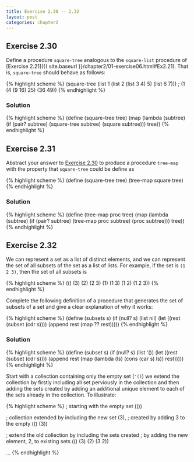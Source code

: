 ```yaml
---
title: Exercise 2.30 -- 2.32
layout: post
categories: chapter2
---
```


<a name="Ex2.30"> </a>

## Exercise 2.30
Define a procedure `square-tree` analogous to the `square-list`
procedure of
[Exercise 2.21]({{ site.baseurl }}/chapter2/01-exercise06.html#Ex2.21).
That is, `square-tree` should behave as follows:

{% highlight scheme %}
(square-tree
 (list 1
       (list 2 (list 3 4) 5)
       (list 6 7)))
; (1 (4 (9 16) 25) (36 49))
{% endhighlight %}

### Solution

{% highlight scheme %}
(define (square-tree tree)
    (map (lambda (subtree)
             (if (pair? subtree)
                 (square-tree subtree)
                 (square subtree)))
         tree))
{% endhighlight %}

<a name="Ex2.31"> </a>

## Exercise 2.31

Abstract your answer to [Exercise 2.30](#Ex2.30) to produce a
procedure `tree-map` with the property that `square-tree` could be
define as

{% highlight scheme %}
(define (square-tree tree) (tree-map square tree)
{% endhighlight %}

### Solution

{% highlight scheme %}
(define (tree-map proc tree)
    (map (lambda (subtree)
             (if (pair? subtree)
                 (tree-map proc subtree)
                 (proc subtree)))
         tree))
{% endhighlight %}

<a name="Ex2.32"> </a>

## Exercise 2.32

We can represent a set as a list of distinct elements, and we can
represent the set of all subsets of the set as a list of lists. For
example, if the set is `(1 2 3)`, then the set of all subsets is

{% highlight scheme %}
(() (3) (2) (2 3) (1) (1 3) (1 2) (1 2 3))
{% endhighlight %}

Complete the following definition of a procedure that generates the
set of subsets of a set and give a clear explanation of why it works:

{% highlight scheme %}
(define (subsets s)
    (if (null? s)
        (list nil)
        (let ((rest (subset (cdr s))))
             (append rest (map ?? rest)))))
{% endhighlight %}

### Solution

{% highlight scheme %}
(define (subset s)
    (if (null? s)
        (list '())
        (let ((rest (subset (cdr s))))
             (append rest (map (lambda (ls) (cons (car s) ls))
                               rest)))))
{% endhighlight %}

Start with a collection containing only the empty set (`'()`) we
extend the collection by firstly including all set perviously in the
collection and then adding the sets created by adding an additional
unique element to each of the sets already in the collection. To
illustrate:

{% highlight scheme %}
; starting with the empty set
(())

; collection extended by including the new set (3),
; created by adding 3 to the empty
(() (3))

; extend the old collection by including the sets created
; by adding the new element, 2, to existing sets
(() (3) (2) (3 2))

...
{% endhighlight %}
